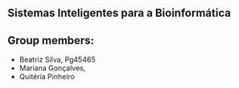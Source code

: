 ## Sistemas Inteligentes para a Bioinformática
## Group members:
- Beatriz Silva, Pg45465
- Mariana Gonçalves, 
- Quitéria Pinheiro

